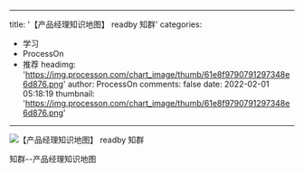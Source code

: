 
---
title: '【产品经理知识地图】 readby 知群'
categories: 
 - 学习
 - ProcessOn
 - 推荐
headimg: 'https://img.processon.com/chart_image/thumb/61e8f9790791297348e6d876.png'
author: ProcessOn
comments: false
date: 2022-02-01 05:18:19
thumbnail: 'https://img.processon.com/chart_image/thumb/61e8f9790791297348e6d876.png'
---

<div>   
<img class="thumb" alt="【产品经理知识地图】 readby 知群" src="https://img.processon.com/chart_image/thumb/61e8f9790791297348e6d876.png" referrerpolicy="no-referrer">
<p>知群--产品经理知识地图</p>  
</div>
            